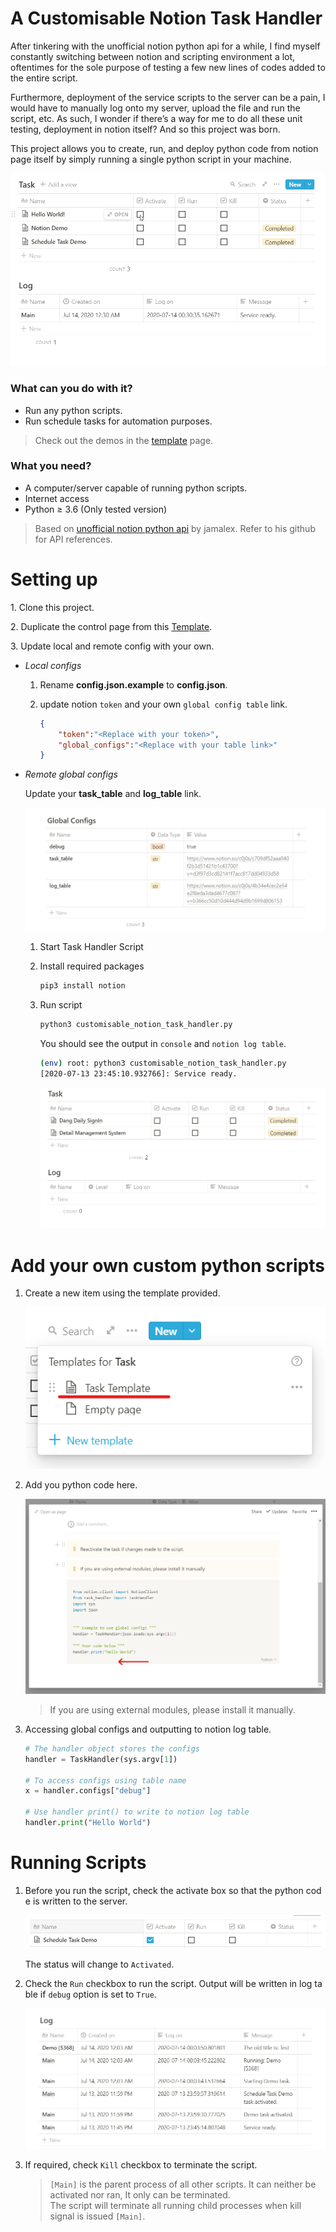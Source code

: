 # A Customisable Notion Task Handler
After tinkering with the unofficial notion python api for a while, I find myself constantly switching between notion and scripting environment a lot, oftentimes for the sole purpose of testing a few new lines of codes added to the entire script.

Furthermore, deployment of the service scripts to the server can be a pain, I would have to manually log onto my server, upload the file and run the script, etc. As such, I wonder if there’s a way for me to do all these unit testing, deployment in notion itself? And so this project was born.

This project allows you to create, run, and deploy python code from notion page itself by simply running a single python script in your machine.

![doc/demo.gif](doc/demo.gif)

### **What can you do with it?**

- Run any python scripts.
- Run schedule tasks for automation purposes.

> Check out the demos in the [template](https://www.notion.so/c0j0s/Customisable-Notion-Task-Handler-7cb192b26a79460fb69ae64af2189f20) page.

### **What you need?**

- A computer/server capable of running python scripts.
- Internet access
- Python ≥ 3.6 (Only tested version)

> Based on [unofficial notion python api](https://github.com/jamalex/notion-py) by jamalex. Refer to his github for API references.

# Setting up

1. Clone this project.

2. Duplicate the control page from this [Template](https://www.notion.so/c0j0s/Customisable-Notion-Task-Handler-7cb192b26a79460fb69ae64af2189f20).

3. Update local and remote config with your own.

- *Local configs*
    1. Rename **config.json.example** to **config.json**.
    2. update notion `token` and your own `global config table` link.

        ```json
        {
        	"token":"<Replace with your token>",
        	"global_configs":"<Replace with your table link>"
        }
        ```

- *Remote global configs*

    Update your **task_table** and **log_table** link.

    ![doc/global_config.png](doc/global_config.png)

    1. Start Task Handler Script
    2. Install required packages

        ```bash
        pip3 install notion
        ```

    3. Run script

        ```bash
        python3 customisable_notion_task_handler.py
        ```

        You should see the output in `console` and `notion log table`.

        ```bash
        (env) root: python3 customisable_notion_task_handler.py
        [2020-07-13 23:45:10.932766]: Service ready.
        ```

        ![doc/log_table_service_start.png](doc/service_start_demo.gif)

# Add your own custom python scripts

1. Create a new item using the template provided.

    ![doc/create_from_template.png](doc/create_from_template.png)

2. Add you python code here.

    ![doc/add_code.png](doc/add_code.png)

    > If you are using external modules, please install it manually.

3. Accessing global configs and outputting to notion log table.

    ```python
    # The handler object stores the configs
    handler = TaskHandler(sys.argv[1])

    # To access configs using table name
    x = handler.configs["debug"]

    # Use handler print() to write to notion log table
    handler.print("Hello World")
    ```
# Running Scripts

1. Before you run the script, check the activate box so that the python code is written to the server.

    ![doc/checkbox_activate.png](doc/checkbox_activate.png)

    The status will change to `Activated`.

2. Check the `Run` checkbox to run the script. Output will be written in log table if `debug` option is set to `True`.

    ![doc/log_table_script_output.png](doc/log_table_script_output.png)

3. If required, check `Kill` checkbox to terminate the script.
    > `[Main]` is the parent process of all other scripts. It can neither be activated nor ran, It only can be terminated.  
    > The script will terminate all running child processes when kill signal is issued `[Main]`.